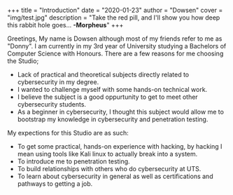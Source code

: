 +++
title = "Introduction"
date = "2020-01-23"
author = "Dowsen"
cover = "img/test.jpg"
description = "Take the red pill, and I'll show you how deep this rabbit hole goes... **-Morpheus**"
+++

Greetings, My name is Dowsen although most of my friends refer to me as "Donny". I am currently
in my 3rd year of University studying a Bachelors of Computer Science with Honours. There are a few reasons for me choosing the Studio;
* Lack of practical and theoretical subjects directly related to cybersecurity in my degree.
* I wanted to challenge myself with some hands-on technical work.
* I believe the subject is a good oppurtunity to get to meet other cybersecurity students.
* As a beginner in cybersecurity, I thought this subject would allow me to bootstrap my knowledge in cybersecurity and penetration testing.

My expections for this Studio are as such:
- To get some practical, hands-on experience with hacking, by hacking I mean using tools like Kali linux to actually break into a system.
- To introduce me to penetration testing.
- To build relationships with others who do cybersecurity at UTS.
- To learn about cybersecurity in general as well as certifications and pathways to getting a job.



